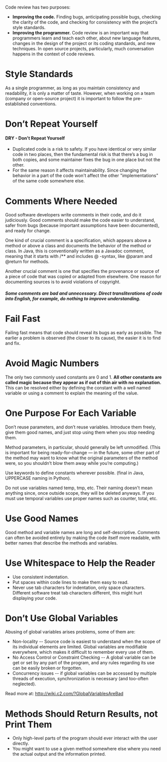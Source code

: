 Code review has two purposes:

- **Improving the code.** Finding bugs, anticipating possible bugs, checking the clarity of the code, and checking for consistency with the project’s style standards.
- **Improving the programmer.** Code review is an important way that programmers learn and teach each other, about new language features, changes in the design of the project or its coding standards, and new techniques. In open source projects, particularly, much conversation happens in the context of code reviews.

# Style Standards

As a single programmer, as long as you maintain consistency and readability, it is only a matter of taste. However, when working on a team (company or open-source project) it is important to follow the pre-established conventions.

# Don’t Repeat Yourself

#### DRY - Don't Repeat Yourself

- Duplicated code is a risk to safety. If you have identical or very similar code in two places, then the fundamental risk is that there’s a bug in both copies, and some maintainer fixes the bug in one place but not the other.
- For the same reason it affects maintainability. Since changing the behavior in a part of the code won't affect the other "implementations" of the same code somewhere else.

# Comments Where Needed

Good software developers write comments in their code, and do it judiciously. Good comments should make the code easier to understand, safer from bugs (because important assumptions have been documented), and ready for change.

One kind of crucial comment is a specification, which appears above a method or above a class and documents the behavior of the method or class. In Java, this is conventionally written as a Javadoc comment, meaning that it starts with /** and includes @ -syntax, like @param and @return for methods.

Another crucial comment is one that specifies the provenance or source of a piece of code that was copied or adapted from elsewhere. One reason for documenting sources is to avoid violations of copyright.

##### Some comments are bad and unnecessary. Direct transliterations of code into English, for example, do nothing to improve understanding.

# Fail Fast

Failing fast means that code should reveal its bugs as early as possible. The earlier a problem is observed (the closer to its cause), the easier it is to find and fix.

# Avoid Magic Numbers

The only two commonly used constants are 0 and 1. **All other constants are called magic because they appear as if out of thin air with no explanation.** This can be resolved either by defining the constant with a well named variable or using a comment to explain the meaning of the value.

# One Purpose For Each Variable

Don’t reuse parameters, and don’t reuse variables. Introduce them freely, give them good names, and just stop using them when you stop needing them.

Method parameters, in particular, should generally be left unmodified. (This is important for being ready-for-change — in the future, some other part of the method may want to know what the original parameters of the method were, so you shouldn’t blow them away while you’re computing.)

Use keywords to define constants wherever possible. (final in Java, UPPERCASE naming in Python).

Do not use variables named temp, tmp, etc. Their naming doesn't mean anything since, once outside scope, they will be deleted anyways. If you must use temporal variables use proper names such as counter, total, etc.

# Use Good Names

Good method and variable names are long and self-descriptive. Comments can often be avoided entirely by making the code itself more readable, with better names that describe the methods and variables.

# Use Whitespace to Help the Reader

- Use consistent indentation.
- Put spaces within code lines to make them easy to read.
- Never use tab characters for indentation, only space characters. Different software treat tab characters different, this might hurt displaying your code.

# Don’t Use Global Variables

Abusing of global variables arises problems, some of them are:

- Non-locality -- Source code is easiest to understand when the scope of its individual elements are limited. Global variables are modifiable everywhere, which makes it difficult to remember every use of them.
- No Access Control or Constraint Checking -- A global variable can be get or set by any part of the program, and any rules regarding its use can be easily broken or forgotten.
- Concurrency issues -- if global variables can be accessed by multiple threads of execution, synchronization is necessary (and too-often neglected).

Read more at: http://wiki.c2.com/?GlobalVariablesAreBad

# Methods Should Return Results, not Print Them

- Only high-level parts of the program should ever interact with the user directly.
- You might want to use a given method somewhere else where you need the actual output and the information printed.